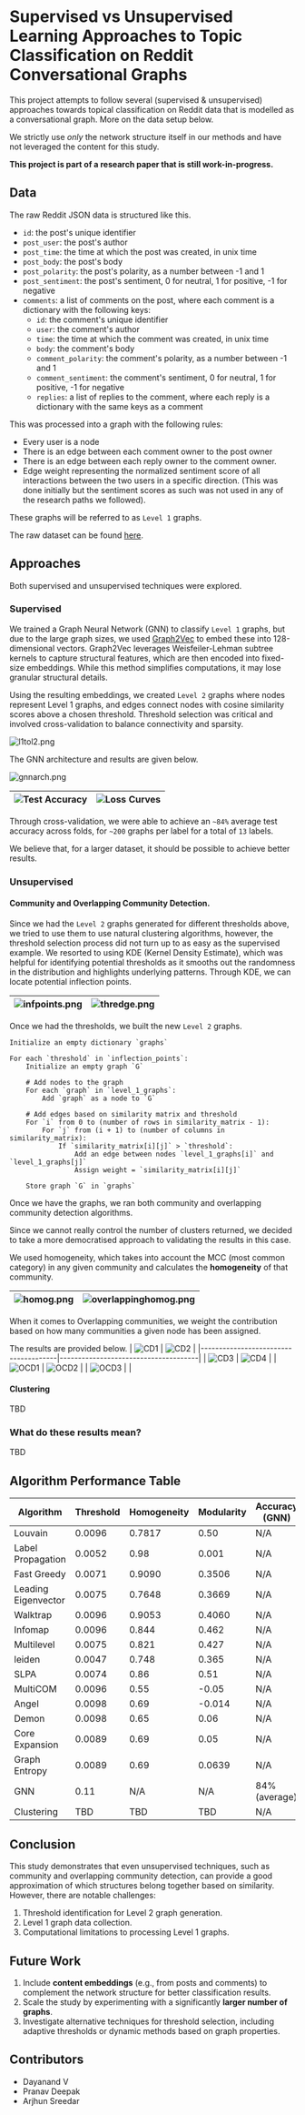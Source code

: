 
#  Supervised vs Unsupervised Learning Approaches to Topic Classification on Reddit Conversational Graphs

This project attempts to follow several (supervised & unsupervised) approaches towards topical classification on Reddit data that is modelled as a conversational graph. More on the data setup below. 

We strictly use *only* the network structure itself in our methods and have not leveraged the content for this study. 

**This project is part of a research paper that is still work-in-progress.**

## Data
The raw Reddit JSON data is structured like this.
- `id`: the post's unique identifier
- `post_user`: the post's author
- `post_time`: the time at which the post was created, in unix time
- `post_body`: the post's body
- `post_polarity`: the post's polarity, as a number between -1 and 1
- `post_sentiment`: the post's sentiment, 0 for neutral, 1 for positive, -1 for negative
- `comments`: a list of comments on the post, where each comment is a dictionary with the following keys:
  - `id`: the comment's unique identifier
  - `user`: the comment's author
  - `time`: the time at which the comment was created, in unix time
  - `body`: the comment's body
  - `comment_polarity`: the comment's polarity, as a number between -1 and 1
  - `comment_sentiment`: the comment's sentiment, 0 for neutral, 1 for positive, -1 for negative
  - `replies`: a list of replies to the comment, where each reply is a dictionary with the same keys as a comment

This was processed into a graph with the following rules:
- Every user is a node
- There is an edge between each comment owner to the post owner
- There is an edge between each reply owner to the comment owner.
- Edge weight representing the normalized sentiment score of all interactions between the two users in a specific direction. (This was done initially but the sentiment scores as such was not used in any of the research paths we followed).

These graphs will be referred to as `Level 1` graphs.

The raw dataset can be found [here](https://zenodo.org/records/13343578).

## Approaches

Both supervised and unsupervised techniques were explored. 

### Supervised
We trained a Graph Neural Network (GNN) to classify `Level 1` graphs, but due to the large graph sizes, we used [Graph2Vec](https://karateclub.readthedocs.io/en/latest/_modules/karateclub/graph_embedding/graph2vec.html) to embed these into 128-dimensional vectors. Graph2Vec leverages Weisfeiler-Lehman subtree kernels to capture structural features, which are then encoded into fixed-size embeddings. While this method simplifies computations, it may lose granular structural details.

Using the resulting embeddings, we created `Level 2` graphs where nodes represent Level 1 graphs, and edges connect nodes with cosine similarity scores above a chosen threshold. Threshold selection was critical and involved cross-validation to balance connectivity and sparsity.

![l1tol2.png](./results/l1tol2.png)

The GNN architecture and results are given below.

![gnnarch.png](./results/gnnarchitecture.png)

| ![Test Accuracy](./results/testacc.png) | ![Loss Curves](./results/losscurves3d.png) |
|----------------------------------------|--------------------------------------------|

Through cross-validation, we were able to achieve an `~84%` average test accuracy across folds, for `~200` graphs per label for a total of `13` labels.

We believe that, for a larger dataset, it should be possible to achieve better results.


### Unsupervised

#### Community and Overlapping Community Detection.
Since we had the `Level 2` graphs generated for different thresholds above, we tried to use them to use natural clustering algorithms, however, the threshold selection process did not turn up to as easy as the supervised example. We resorted to using KDE (Kernel Density Estimate), which was helpful for identifying potential thresholds as it smooths out the randomness in the distribution and highlights underlying patterns. Through KDE, we can locate potential inflection points.

| ![infpoints.png](./results/infpoints.png) | ![thredge.png](./results/thresholdedge.png) |
|----------------------------------------|--------------------------------------------|

Once we had the thresholds, we built the new `Level 2` graphs.

```
Initialize an empty dictionary `graphs`

For each `threshold` in `inflection_points`:
    Initialize an empty graph `G`

    # Add nodes to the graph
    For each `graph` in `level_1_graphs`:
        Add `graph` as a node to `G`

    # Add edges based on similarity matrix and threshold
    For `i` from 0 to (number of rows in similarity_matrix - 1):
        For `j` from (i + 1) to (number of columns in similarity_matrix):
            If `similarity_matrix[i][j]` > `threshold`:
                Add an edge between nodes `level_1_graphs[i]` and `level_1_graphs[j]`
                Assign weight = `similarity_matrix[i][j]`

    Store graph `G` in `graphs`
```

Once we have the graphs, we ran both community and overlapping community detection algorithms. 

Since we cannot really control the number of clusters returned, we decided to take a more democratised approach to validating the results in this case.

We used homogeneity, which takes into account the MCC (most common category) in any given community and calculates the **homogeneity** of that community. 

| ![homog.png](./results/homogeneity.png) | ![overlappinghomog.png](./results/homogeneity_OCD.png) |
|--------------------------------|--------------------------------|

When it comes to Overlapping communities, we weight the contribution based on how many communities a given node has been assigned. 

The results are provided below.
| ![CD1](./results/louvainlabel.png) | ![CD2](./results/leadingfastgreedy.png) |
|--------------------------------------|--------------------------------------|
| ![CD3](./results/walktrapinfomap.png) | ![CD4](./results/leidenmultilevel.png) |
| ![OCD1](./results/angeldemon.png) | ![OCD2](./results/multicom.png) |
| ![OCD3](./results/slpacoreexp.png) |                                      |


#### Clustering
TBD

### What do these results mean? 
TBD

## Algorithm Performance Table

| Algorithm             | Threshold | Homogeneity | Modularity | Accuracy (GNN) | F1   | NMI   | ARI   |
|-----------------------|-----------|-------------|------------|----------------|------|-------|-------|
| Louvain               | 0.0096    | 0.7817      | 0.50       | N/A            | 0.50 | 0.53  | 0.46  |
| Label Propagation     | 0.0052    | 0.98        | 0.001      | N/A            | 0.79 | 0.788 | 0.58  |
| Fast Greedy           | 0.0071    | 0.9090      | 0.3506     | N/A            | 0.82 | 0.90  | 0.96  |
| Leading Eigenvector   | 0.0075    | 0.7648      | 0.3669     | N/A            | 0.73 | 0.70  | 0.45  |
| Walktrap              | 0.0096    | 0.9053      | 0.4060     | N/A            | 0.80 | 0.53  | 0.04  |
| Infomap               | 0.0096    | 0.844       | 0.462      | N/A            | 0.71 | 0.52  | 0.09  |
| Multilevel            | 0.0075    | 0.821       | 0.427      | N/A            | 0.37 | 0.635 | 0.65  |
| leiden                | 0.0047    | 0.748       | 0.365      | N/A            | 0.37 | 0.65  | 0.63  |
| SLPA                  | 0.0074    | 0.86        | 0.51       | N/A            | 0.5  | 0.64  | 0.44  |
| MultiCOM              | 0.0096    | 0.55        | -0.05      | N/A            | 0.15 | 0.34  | 0/38  |
| Angel                 | 0.0098    | 0.69        | -0.014     | N/A            | 0.56 | 0.41  | 0.02  |
| Demon                 | 0.0098    | 0.65        | 0.06       | N/A            | 0.61 | 0.39  | 0.05  |
| Core Expansion        | 0.0089    | 0.69        | 0.05       | N/A            | 0.68 | 0.39  | 0.03  |
| Graph Entropy         | 0.0089    | 0.69        | 0.0639     | N/A            | N/A  | N/A   | N/A   |
| GNN                   | 0.11      | N/A         | N/A        | 84% (average)  | N/A  | N/A   | N/A   |
| Clustering            | TBD       | TBD         | TBD        | N/A            | TBD  | TBD   | TBD   |


## Conclusion

This study demonstrates that even unsupervised techniques, such as community and overlapping community detection, can provide a good approximation of which structures belong together based on similarity. However, there are notable challenges:  
1. Threshold identification for Level 2 graph generation. 
2. Level 1 graph data collection.
3. Computational limitations to processing Level 1 graphs.

## Future Work

1. Include **content embeddings** (e.g., from posts and comments) to complement the network structure for better classification results.  
2. Scale the study by experimenting with a significantly **larger number of graphs**.  
3. Investigate alternative techniques for threshold selection, including adaptive thresholds or dynamic methods based on graph properties.

## Contributors
- Dayanand V
- Pranav Deepak
- Arjhun Sreedar

